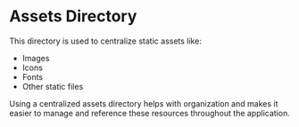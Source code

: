 
# Assets Directory

This directory is used to centralize static assets like:
- Images
- Icons
- Fonts
- Other static files

Using a centralized assets directory helps with organization and makes it easier to manage and reference these resources throughout the application.
